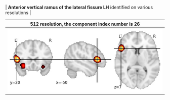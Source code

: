 


| **Anterior vertical ramus of the lateral fissure LH** identified on various resolutions |

| 512 resolution, the component index number is 26|  
|:---:|  
| ![Component 512](../512/final/26.jpg "From component 512: Anterior vertical ramus of the lateral fissure LH") |